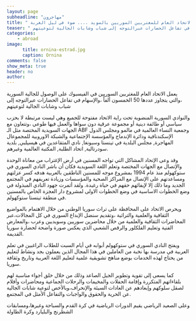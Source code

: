 ```yaml
---
layout: page
subheadline: "مهاجرون"
title: " الاتحاد العام للمغتربين السوريين بالسويد .... ضوء في ليل الغربة "
teaser: " يعمل الاتحاد العام للمغتربين السوريين في الفيسبوك على الوصول للجالية السورية ،والتي يتجاوز عددها 50 الخمسون ألفاً ،والإسهام في تفاعل الحضارات عبرالتوجه إلى شباب وشابات الجالية لتوعيتهم"
categories:
    - abroad
image:
      title: ornina-estrad.jpg
      caption: Ornina
comments: false
show_meta: true
header: no
author:
---
```

يعمل الاتحاد العام للمغتربين السوريين في الفيسبوك على الوصول للجالية السورية ،والتي يتجاوز عددها 50 الخمسون ألفاً ،والإسهام في تفاعل الحضارات عبرالتوجه إلى شباب وشابات الجالية لتوعيتهم

والنوادي السورية المنضوية تحت راية الاتحاد مفتوحة للجميع وهي ليست مرتبطة لا بحزب سياسي أو طائفة دينية أو مجموعة عرقية دون سواها والعمل فيها طوعي ،وتتعاون مع الجهات السويدية المختصة مثل الـ ABF وجمعية النساء العالمية في مالمو ومجلس الدول الإسكندنافية ودائرة الإندماج والمؤسسة الإجتماعية والشبكة الاوروبية للمجموعال المهاجرة, مجلس البلدية في تينستا وسبونغا, نادي المتقاعدين في هيسيلبي, بلدية سودرتالية, اتحاد الطلبة, المكتبة العالمية وغيرهم.

وقد وعى الإتحاد المشاكل التي تواجه المسنين في أرض الإغتراب من معاناة الوحدة والإتصال مع الجهات المختصة وتعلم اللغة السويدية فكان أن باشر النادي السوري في ستوكهولم منذ عام 1994 بمشروع موجه للمسنين الناطقين بالعربية هدفه كسر عزلتهم ومساعدتهم على الإتصال مع المراكز الصحية والمؤسسات وزيادة تعريفهم في المجتمع الجديد وما ذلك إلا لإيفائهم حقهم في حياة رغيدة. ولقد أثمرت جهود النادي المبذولة في وضع الخطوات الاساسية في وضع الخطوات الاولى  لمشروع دار العجزة الخاص بالمسنين في منطقة تينستا ستوكهولم.

ويحرص الاتحاد على المحافظة على تراث سوريا الوطني من خلال الاهتمام بالمواضيع الثقافية والعلمية والتراثية ،وتقديم سنضل الإبداع السوري في كل المجالات،عبر المحاضرات الثقافية والعلمية من خلال محاضرين سوريين وسويديين وعرب ،والمعارض الفنية وتعليم الفلكلور والرقص الشعبي الذي يعكس صورة واضحة لحضارة سوريا القديمة.

ويفتح النادي السوري في ستوكهولم أبوابه في أيام السبت للطلاب الراغبين في تعلم العربية في مدرسة بها نخبة من العاملين في هذا المجال الذين يعملون بجد ونشاط لتعليم من يحتاج لهذه الخدمات بوضع مناهج تشويقية علمية لتعليم اللغة العربية وتاريخ وثقافة سوريا.

كما يسعى إلى تقوية وتطوير الجيل الصاعد وذلك من خلال خلق أجواء مناسبة لهم بلقاءاتهم المتكررة وإقامة الحفلات والمخيمات والرحلات الجماعية ومحاضرات وأفلام لصقل سلوكهم وإبعادهم عن العادات السيئة والإنحراف،وبالأخص لتوعية شابات الجالية عن الحرية والحقوق والواجبات والتفاعل الأمثل في المجتمع.

وعلى الصعيد الرياضي يقيم الدورات الرياضية في كرة القدم والسباحة وغيرها،ومسابقات الشطرنج والبليارد وكرة الطاولة
